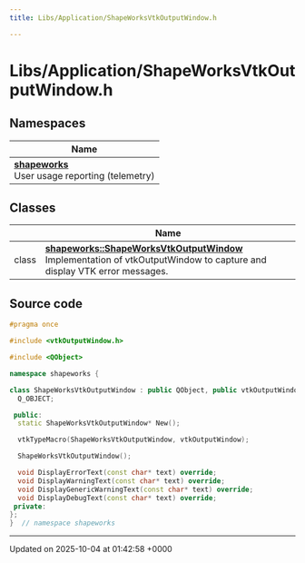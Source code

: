 ```yaml
---
title: Libs/Application/ShapeWorksVtkOutputWindow.h

---
```


# Libs/Application/ShapeWorksVtkOutputWindow.h



## Namespaces

| Name           |
| -------------- |
| **[shapeworks](../Namespaces/namespaceshapeworks.md)** <br>User usage reporting (telemetry)  |

## Classes

|                | Name           |
| -------------- | -------------- |
| class | **[shapeworks::ShapeWorksVtkOutputWindow](../Classes/classshapeworks_1_1ShapeWorksVtkOutputWindow.md)** <br>Implementation of vtkOutputWindow to capture and display VTK error messages.  |




## Source code

```cpp
#pragma once

#include <vtkOutputWindow.h>

#include <QObject>

namespace shapeworks {

class ShapeWorksVtkOutputWindow : public QObject, public vtkOutputWindow {
  Q_OBJECT;

 public:
  static ShapeWorksVtkOutputWindow* New();

  vtkTypeMacro(ShapeWorksVtkOutputWindow, vtkOutputWindow);

  ShapeWorksVtkOutputWindow();

  void DisplayErrorText(const char* text) override;
  void DisplayWarningText(const char* text) override;
  void DisplayGenericWarningText(const char* text) override;
  void DisplayDebugText(const char* text) override;
 private:
};
}  // namespace shapeworks
```


-------------------------------

Updated on 2025-10-04 at 01:42:58 +0000
